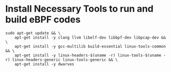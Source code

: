 # Install Necessary Tools to run and build eBPF codes

```
sudo apt-get update && \
    apt-get install -y clang llvm libelf-dev libbpf-dev libpcap-dev && \ 
    apt-get install -y gcc-multilib build-essential linux-tools-common && \
    apt-get install -y linux-headers-$(uname -r) linux-tools-$(uname -r) linux-headers-generic linux-tools-generic && \
    apt-get install -y dwarves
```